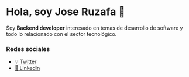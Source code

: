 # Hola, soy Jose Ruzafa 👋

Soy **Backend developer** interesado en temas de desarrollo de software y todo lo relacionado con el sector tecnológico.

### Redes sociales
- [💡 Twitter](https://twitter.com/jruzafa)
- [👔 Linkedin](https://www.linkedin.com/in/joseruzafa)
